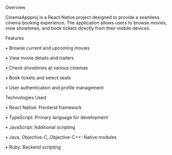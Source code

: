 Overview

CinemaAppproj is a React Native project designed to provide a seamless cinema booking experience. The application allows users to browse movies, view showtimes, and book tickets directly from their mobile devices.

Features

•	Browse current and upcoming movies

•	View movie details and trailers

•	Check showtimes at various cinemas

•	Book tickets and select seats

•	User authentication and profile management

Technologies Used

•	React Native: Frontend framework

•	TypeScript: Primary language for development

•	JavaScript: Additional scripting

•	Java, Objective-C, Objective-C++: Native modules

•	Ruby: Backend scripting



